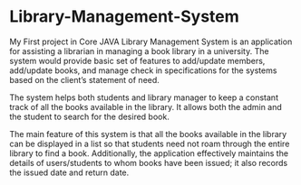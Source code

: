 # Library-Management-System
My First project in Core JAVA
Library Management System is an application for assisting a librarian in managing a book library in a university. The system would provide basic set of features to add/update members, add/update books, and manage check in specifications for the systems based on the client’s statement of need.

The system helps both students and library manager to keep a constant track of all the books available in the library. It allows both the admin and the student to search for the desired book. 

The main feature of this system is that all the books available in the library can be displayed in a list so that students need not roam through the entire library to find a book. Additionally, the application effectively maintains the details of users/students to whom books have been issued; it also records the issued date and return date.
